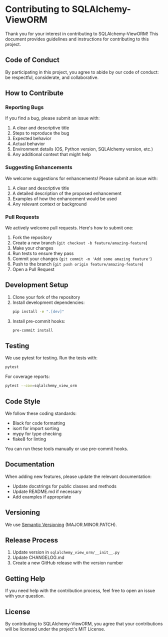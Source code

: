 # Contributing to SQLAlchemy-ViewORM

Thank you for your interest in contributing to SQLAlchemy-ViewORM! This document provides guidelines and instructions for contributing to this project.

## Code of Conduct

By participating in this project, you agree to abide by our code of conduct: be respectful, considerate, and collaborative.

## How to Contribute

### Reporting Bugs

If you find a bug, please submit an issue with:

1. A clear and descriptive title
2. Steps to reproduce the bug
3. Expected behavior
4. Actual behavior
5. Environment details (OS, Python version, SQLAlchemy version, etc.)
6. Any additional context that might help

### Suggesting Enhancements

We welcome suggestions for enhancements! Please submit an issue with:

1. A clear and descriptive title
2. A detailed description of the proposed enhancement
3. Examples of how the enhancement would be used
4. Any relevant context or background

### Pull Requests

We actively welcome pull requests. Here's how to submit one:

1. Fork the repository
2. Create a new branch (`git checkout -b feature/amazing-feature`)
3. Make your changes
4. Run tests to ensure they pass
5. Commit your changes (`git commit -m 'Add some amazing feature'`)
6. Push to the branch (`git push origin feature/amazing-feature`)
7. Open a Pull Request

## Development Setup

1. Clone your fork of the repository
2. Install development dependencies:
   ```bash
   pip install -e ".[dev]"
   ```
3. Install pre-commit hooks:
   ```bash
   pre-commit install
   ```

## Testing

We use pytest for testing. Run the tests with:

```bash
pytest
```

For coverage reports:

```bash
pytest --cov=sqlalchemy_view_orm
```

## Code Style

We follow these coding standards:

- Black for code formatting
- isort for import sorting
- mypy for type checking
- flake8 for linting

You can run these tools manually or use pre-commit hooks.

## Documentation

When adding new features, please update the relevant documentation:

- Update docstrings for public classes and methods
- Update README.md if necessary
- Add examples if appropriate

## Versioning

We use [Semantic Versioning](https://semver.org/) (MAJOR.MINOR.PATCH).

## Release Process

1. Update version in `sqlalchemy_view_orm/__init__.py`
2. Update CHANGELOG.md
3. Create a new GitHub release with the version number

## Getting Help

If you need help with the contribution process, feel free to open an issue with your question.

## License

By contributing to SQLAlchemy-ViewORM, you agree that your contributions will be licensed under the project's MIT License.
